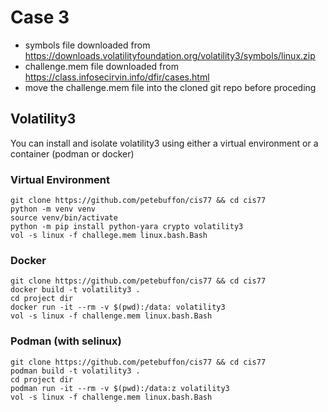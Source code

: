 # Case 3

* symbols file downloaded from https://downloads.volatilityfoundation.org/volatility3/symbols/linux.zip
* challenge.mem file downloaded from https://class.infosecirvin.info/dfir/cases.html
* move the challenge.mem file into the cloned git repo before proceding

## Volatility3

You can install and isolate volatility3 using either a virtual environment or a container (podman or docker)

### Virtual Environment
```
git clone https://github.com/petebuffon/cis77 && cd cis77
python -m venv venv
source venv/bin/activate
python -m pip install python-yara crypto volatility3
vol -s linux -f challege.mem linux.bash.Bash
```

### Docker
```
git clone https://github.com/petebuffon/cis77 && cd cis77
docker build -t volatility3 .
cd project dir
docker run -it --rm -v $(pwd):/data: volatility3
vol -s linux -f challenge.mem linux.bash.Bash
```
### Podman (with selinux)
```
git clone https://github.com/petebuffon/cis77 && cd cis77
podman build -t volatility3 .
cd project dir
podman run -it --rm -v $(pwd):/data:z volatility3
vol -s linux -f challenge.mem linux.bash.Bash
```
